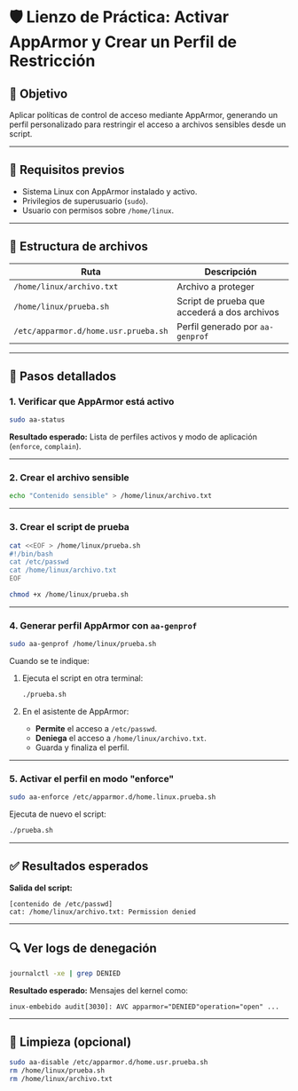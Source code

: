 # 🛡️ Lienzo de Práctica: Activar AppArmor y Crear un Perfil de Restricción

## 🎯 Objetivo
Aplicar políticas de control de acceso mediante AppArmor, generando un perfil personalizado para restringir el acceso a archivos sensibles desde un script.

---

## 🧱 Requisitos previos

- Sistema Linux con AppArmor instalado y activo.
- Privilegios de superusuario (`sudo`).
- Usuario con permisos sobre `/home/linux`.

---

## 📁 Estructura de archivos

| Ruta                                  | Descripción                                 |
|---------------------------------------|---------------------------------------------|
| `/home/linux/archivo.txt`           | Archivo a proteger                           |
| `/home/linux/prueba.sh`             | Script de prueba que accederá a dos archivos |
| `/etc/apparmor.d/home.usr.prueba.sh`  | Perfil generado por `aa-genprof`             |

---

## 🧪 Pasos detallados

### 1. Verificar que AppArmor está activo
```bash
sudo aa-status
```
**Resultado esperado:** Lista de perfiles activos y modo de aplicación (`enforce`, `complain`).

---

### 2. Crear el archivo sensible
```bash
echo "Contenido sensible" > /home/linux/archivo.txt
```

---

### 3. Crear el script de prueba
```bash
cat <<EOF > /home/linux/prueba.sh
#!/bin/bash
cat /etc/passwd
cat /home/linux/archivo.txt
EOF

chmod +x /home/linux/prueba.sh
```

---

### 4. Generar perfil AppArmor con `aa-genprof`
```bash
sudo aa-genprof /home/linux/prueba.sh
```

Cuando se te indique:

1. Ejecuta el script en otra terminal:
   ```bash
   ./prueba.sh
   ```

2. En el asistente de AppArmor:
   - **Permite** el acceso a `/etc/passwd`.
   - **Deniega** el acceso a `/home/linux/archivo.txt`.
   - Guarda y finaliza el perfil.

---

### 5. Activar el perfil en modo "enforce"
```bash
sudo aa-enforce /etc/apparmor.d/home.linux.prueba.sh
```

Ejecuta de nuevo el script:
```bash
./prueba.sh
```

---

## ✅ Resultados esperados

**Salida del script:**
```
[contenido de /etc/passwd]
cat: /home/linux/archivo.txt: Permission denied
```

---

## 🔍 Ver logs de denegación

```bash
journalctl -xe | grep DENIED
```

**Resultado esperado:** Mensajes del kernel como:
```
inux-embebido audit[3030]: AVC apparmor="DENIED"operation="open" ...
```

---

## 🧹 Limpieza (opcional)

```bash
sudo aa-disable /etc/apparmor.d/home.usr.prueba.sh
rm /home/linux/prueba.sh
rm /home/linux/archivo.txt
```


